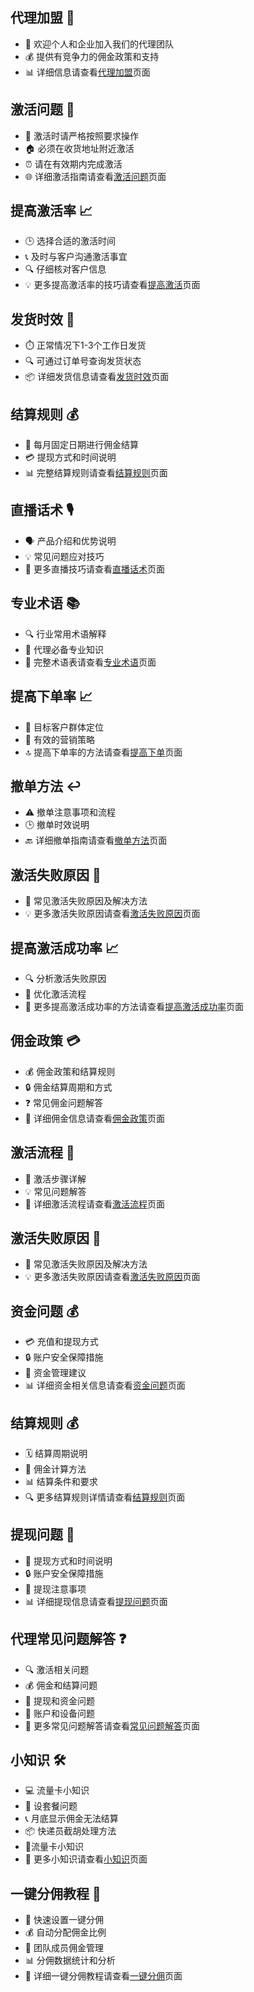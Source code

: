 

## 代理加盟 💼

- 🤝 欢迎个人和企业加入我们的代理团队
- 💰 提供有竞争力的佣金政策和支持
- 📊 详细信息请查看[代理加盟](/172/agent)页面

## 激活问题 🔌

- 📱 激活时请严格按照要求操作
- 🏠 必须在收货地址附近激活
- ⏰ 请在有效期内完成激活
- 🌐 详细激活指南请查看[激活问题](/172/ai)页面

## 提高激活率 📈

- 🕒 选择合适的激活时间
- 📞 及时与客户沟通激活事宜
- 🔍 仔细核对客户信息
- 💡 更多提高激活率的技巧请查看[提高激活](/172/ia)页面

## 发货时效 🚚

- ⏱️ 正常情况下1-3个工作日发货
- 🔍 可通过订单号查询发货状态
- 📦 详细发货信息请查看[发货时效](/172/st)页面

## 结算规则 💰

- 📅 每月固定日期进行佣金结算
- 💳 提现方式和时间说明
- 📊 完整结算规则请查看[结算规则](/172/sr)页面

## 直播话术 🎙️

- 🗣️ 产品介绍和优势说明
- 💡 常见问题应对技巧
- 📝 更多直播技巧请查看[直播话术](/172/lls)页面

## 专业术语 📚

- 🔍 行业常用术语解释
- 💼 代理必备专业知识
- 📘 完整术语表请查看[专业术语](/172/pt)页面

## 提高下单率 📈

- 🎯 目标客户群体定位
- 💼 有效的营销策略
- 🔝 提高下单率的方法请查看[提高下单](/172/io)页面

## 撤单方法 ↩️

- ⚠️ 撤单注意事项和流程
- 🕒 撤单时效说明
- 🔙 详细撤单指南请查看[撤单方法](/172/oac)页面

## 激活失败原因 🚫

- 🔄 常见激活失败原因及解决方法
- 💡 更多激活失败原因请查看[激活失败原因](/172/ai)页面

## 提高激活成功率 📈

- 🔍 分析激活失败原因
- 💼 优化激活流程
- 📝 更多提高激活成功率的方法请查看[提高激活成功率](/172/ia)页面


## 佣金政策 💳

- 💰 佣金政策和结算规则
- 🔒 佣金结算周期和方式
- ❓ 常见佣金问题解答
- 📝 详细佣金信息请查看[佣金政策](/172/pay)页面


## 激活流程 🔌

- 📱 激活步骤详解
- 💡 常见问题解答
- 📝 详细激活流程请查看[激活流程](/172/activate)页面

## 激活失败原因 🚫  

- 🔄 常见激活失败原因及解决方法
- 💡 更多激活失败原因请查看[激活失败原因](/172/ai)页面
 

## 资金问题 💰

- 💳 充值和提现方式
- 🔒 账户安全保障措施
- 💼 资金管理建议
- 📊 详细资金相关信息请查看[资金问题](/172/money)页面


## 结算规则 💰

- 🗓️ 结算周期说明
- 💼 佣金计算方法
- 📊 结算条件和要求
- 🔍 更多结算规则详情请查看[结算规则](/172/sr)页面

## 提现问题 🏦

- 💸 提现方式和时间说明
- 🔒 账户安全保障措施
- 💼 提现注意事项
- 📊 详细提现信息请查看[提现问题](/172/money)页面


## 代理常见问题解答 ❓

- 🔍 激活相关问题
- 💰 佣金和结算问题
- 🏦 提现和资金问题
- 📱 账户和设备问题
- 📝 更多常见问题解答请查看[常见问题解答](/172/fqa)页面


## 小知识 🛠️

- 💻 流量卡小知识
- 🔧 设套餐问题
- 📞 月底显示佣金无法结算
- 📦 快递员截胡处理方法
- 📱流量卡小知识
- 📝 更多小知识请查看[小知识](/172/tk)页面


## 一键分佣教程 💸

- 🚀 快速设置一键分佣
- 💰 自动分配佣金比例
- 👥 团队成员佣金管理
- 📊 分佣数据统计和分析
- 📝 详细一键分佣教程请查看[一键分佣](https://mp.weixin.qq.com/s/hqp8hymITTx4YGImmV5CjA)页面
